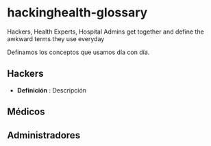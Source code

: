 # hackinghealth-glossary
Hackers, Health Experts, Hospital Admins get together and define the awkward terms they use everyday

Definamos los conceptos que usamos día con día.

## Hackers

- **Definición** : Descripción


## Médicos

## Administradores

